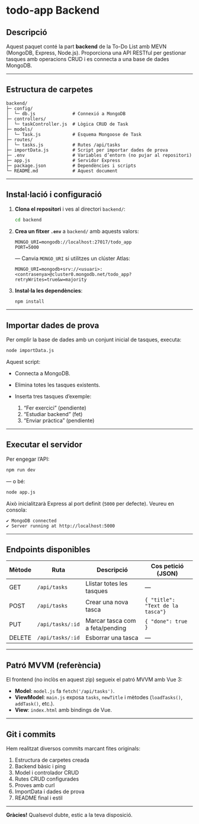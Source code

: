 # todo-app Backend

## Descripció

Aquest paquet conté la part **backend** de la To-Do List amb MEVN (MongoDB, Express, Node.js).
Proporciona una API RESTful per gestionar tasques amb operacions CRUD i es connecta a una base de dades MongoDB.

---

## Estructura de carpetes

```
backend/
├─ config/
│  └─ db.js              # Connexió a MongoDB
├─ controllers/
│  └─ taskController.js  # Lògica CRUD de Task
├─ models/
│  └─ Task.js            # Esquema Mongoose de Task
├─ routes/
│  └─ tasks.js           # Rutes /api/tasks
├─ importData.js         # Script per importar dades de prova
├─ .env                  # Variables d’entorn (no pujar al repositori)
├─ app.js                # Servidor Express
├─ package.json          # Dependències i scripts
└─ README.md             # Aquest document
```

---

## Instal·lació i configuració

1. **Clona el repositori** i ves al directori `backend/`:

   ```bash
   cd backend
   ```

2. **Crea un fitxer `.env`** a `backend/` amb aquests valors:

   ```dotenv
   MONGO_URI=mongodb://localhost:27017/todo_app
   PORT=5000
   ```

   — Canvia `MONGO_URI` si utilitzes un clúster Atlas:

   ```dotenv
   MONGO_URI=mongodb+srv://<usuari>:<contrasenya>@cluster0.mongodb.net/todo_app?retryWrites=true&w=majority
   ```

3. **Instal·la les dependències**:

   ```bash
   npm install
   ```

---

## Importar dades de prova

Per omplir la base de dades amb un conjunt inicial de tasques, executa:

```bash
node importData.js
```

Aquest script:

* Connecta a MongoDB.
* Elimina totes les tasques existents.
* Inserta tres tasques d’exemple:

  1. “Fer exercici” (pendiente)
  2. “Estudiar backend” (fet)
  3. “Enviar pràctica” (pendiente)

---

## Executar el servidor

Per engegar l’API:

```bash
npm run dev
```

— o bé:

```bash
node app.js
```

Això inicialitzarà Express al port definit (`5000` per defecte).
Veureu en consola:

```
✔️ MongoDB connected
✔️ Server running at http://localhost:5000
```

---

## Endpoints disponibles

| Mètode | Ruta             | Descripció                      | Cos petició (JSON)               |
| ------ | ---------------- | ------------------------------- | -------------------------------- |
| GET    | `/api/tasks`     | Llistar totes les tasques       | —                                |
| POST   | `/api/tasks`     | Crear una nova tasca            | `{ "title": "Text de la tasca"}` |
| PUT    | `/api/tasks/:id` | Marcar tasca com a feta/pending | `{ "done": true }`               |
| DELETE | `/api/tasks/:id` | Esborrar una tasca              | —                                |

---

## Patró MVVM (referència)

El frontend (no inclòs en aquest zip) segueix el patró MVVM amb Vue 3:

* **Model**: `model.js` fa `fetch('/api/tasks')`.
* **ViewModel**: `main.js` exposa `tasks`, `newTitle` i mètodes (`loadTasks()`, `addTask()`, etc.).
* **View**: `index.html` amb bindings de Vue.

---

## Git i commits

Hem realitzat diversos commits marcant fites originals:

1. Estructura de carpetes creada
2. Backend bàsic i ping
3. Model i controlador CRUD
4. Rutes CRUD configurades
5. Proves amb curl
6. ImportData i dades de prova
7. README final i estil

---

**Gràcies!**
Qualsevol dubte, estic a la teva disposició.
